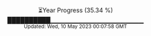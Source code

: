 <p align="center">
⏳Year Progress (35.34 %) <br>
██████████▁▁▁▁▁▁▁▁▁▁▁▁▁▁▁▁▁▁▁▁ <br>
<sub>Updated: Wed, 10 May 2023 00:07:58 GMT</sub>
</p>

